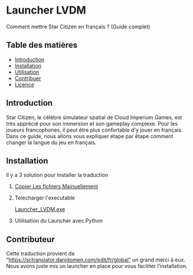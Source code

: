# Launcher LVDM

Comment mettre Star Citizen en français ? (Guide complet)

## Table des matières

- [Introduction](#introduction)
- [Installation](#installation)
- [Utilisation](#utilisation)
- [Contribuer](#contribuer)
- [Licence](#licence)

## Introduction

Star Citizen, le célèbre simulateur spatial de Cloud Imperium Games, est très apprécié pour son immersion et son gameplay complexe. Pour les joueurs francophones, il peut être plus confortable d’y jouer en français. Dans ce guide, nous allons vous expliquer étape par étape comment changer la langue du jeu en français.

## Installation

Il y a 3 solution pour Installer la traduction 

1. [Copier Les fichiers Mainuellement](MANU.md)
  
2. Telecharger l'executable
   
   [Launcher_LVDM.exe](launcher/launcher_LVDM.exe)

3. Utilisation du Launcher avec Python
   
## Contributeur

Cette traduction provient de “https://sctranslator.danidomen.com/edit/fr/global” un grand merci à eux. Nous avons juste mis un launcher en place pour vous faciliter l’installation.
